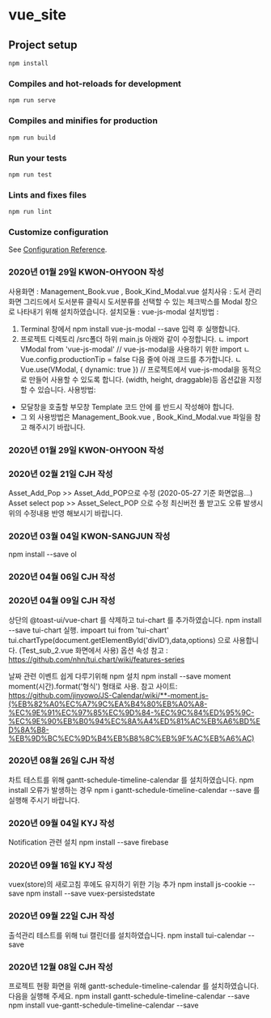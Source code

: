 # vue_site

## Project setup
```
npm install
```

### Compiles and hot-reloads for development
```
npm run serve
```

### Compiles and minifies for production
```
npm run build
```

### Run your tests
```
npm run test
```

### Lints and fixes files
```
npm run lint
```

### Customize configuration
See [Configuration Reference](https://cli.vuejs.org/config/).

### 2020년 01월 29일 KWON-OHYOON 작성
사용화면 : Management_Book.vue , Book_Kind_Modal.vue
설치사유 : 도서 관리 화면 그리드에서 도서분류 클릭시 도서분류를 선택할 수 있는 체크박스를 Modal 창으로 나타내기 위해 설치하였습니다.
설치모듈 : vue-js-modal
설치방법 : 
1. Terminal 창에서  npm install vue-js-modal --save 입력 후 실행합니다.
2. 프로젝트 디렉토리 /src폴더 하위 main.js 아래와 같이 수정합니다.
  ㄴ import VModal from 'vue-js-modal' // vue-js-modal을 사용하기 위한 import
  ㄴ Vue.config.productionTip = false 다음 줄에 아래 코드를 추가합니다.
  ㄴ Vue.use(VModal, { dynamic: true })  // 프로젝트에서 vue-js-modal을 동적으로 만들어 사용할 수 있도록 합니다.
    (width, height, draggable)등 옵션값을 지정할 수 있습니다.
사용방법: 
 - 모달창을 호출할 부모창 Template 코드 안에 <modals-container />를 반드시 작성해야 합니다.
 - 그 외 사용방법은 Management_Book.vue , Book_Kind_Modal.vue 파일을 참고 해주시기 바랍니다.
### 2020년 01월 29일 KWON-OHYOON 작성

### 2020년 02월 21일 CJH 작성
Asset_Add_Pop >> Asset_Add_POP으로 수정 (2020-05-27 기준 화면없음...)
Asset select pop >> Asset_Select_POP 으로 수정
최신버전 풀 받고도 오류 발생시 위의 수정내용 반영 해보시기 바랍니다.

### 2020년 03월 04일 KWON-SANGJUN 작성
npm install --save ol

### 2020년 04월 06일 CJH 작성
<!-- npm install --save @toast-ui/vue-chart -->
<!-- toast-chart를 추가하였습니다.
그리드처럼 impoart { barChart, lineChart}(사용할 차트 종류)  from '@toast-ui/vue-chart' 로 사용합니다. -->

### 2020년 04월 09일 CJH 작성
상단의 @toast-ui/vue-chart 를 삭제하고 tui-chart 를 추가하였습니다.
npm install --save tui-chart 실행.
impoart tui from 'tui-chart'
tui.chartType(document.getElementById('divID'),data,options) 으로 사용합니다. (Test_sub_2.vue 화면에서 사용)
옵션 속성 참고 : https://github.com/nhn/tui.chart/wiki/features-series

날짜 관련 이벤트 쉽게 다루기위해 npm 설치
npm install --save moment 
moment(시간).format('형식') 형태로 사용.
참고 사이트: https://github.com/jinyowo/JS-Calendar/wiki/**-moment.js-(%EB%82%A0%EC%A7%9C%EA%B4%80%EB%A0%A8-%EC%9E%91%EC%97%85%EC%9D%84-%EC%9C%84%ED%95%9C-%EC%9E%90%EB%B0%94%EC%8A%A4%ED%81%AC%EB%A6%BD%ED%8A%B8-%EB%9D%BC%EC%9D%B4%EB%B8%8C%EB%9F%AC%EB%A6%AC)

### 2020년 08월 26일 CJH 작성
차트 테스트를 위해 gantt-schedule-timeline-calendar 를 설치하였습니다.
npm install 오류가 발생하는 경우 
npm i gantt-schedule-timeline-calendar --save 를 실행해 주시기 바랍니다.

### 2020년 09월 04일 KYJ 작성
Notification 관련 설치
npm install --save firebase

### 2020년 09월 16일 KYJ 작성
vuex(store)의 새로고침 후에도 유지하기 위한 기능 추가
npm install js-cookie --save
npm install --save vuex-persistedstate

### 2020년 09월 22일 CJH 작성
출석관리 테스트를 위해 tui 캘린더를 설치하였습니다.
npm install tui-calendar --save  

### 2020년 12월 08일 CJH 작성
프로젝트 현황 화면을 위해 gantt-schedule-timeline-calendar 를 설치하였습니다. 다음을 실행해 주세요.
npm install gantt-schedule-timeline-calendar --save
npm install vue-gantt-schedule-timeline-calendar --save